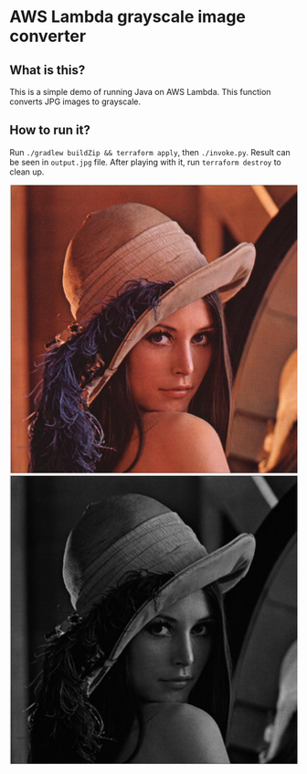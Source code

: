 # AWS Lambda grayscale image converter

## What is this?

This is a simple demo of running Java on AWS Lambda. This function converts JPG images to grayscale.

## How to run it?

Run `./gradlew buildZip && terraform apply`, then `./invoke.py`. Result can be seen in `output.jpg` file. After playing with it, run `terraform destroy` to clean up.

![Input file](input.jpg)
![Output file](output.jpg)

